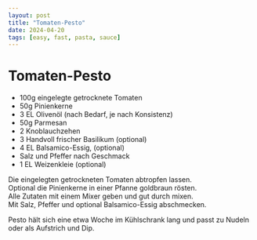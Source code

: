 ```yaml
---
layout: post
title: "Tomaten-Pesto"
date: 2024-04-20
tags: [easy, fast, pasta, sauce]
---
```

# Tomaten-Pesto

- 100g eingelegte getrocknete Tomaten
- 50g Pinienkerne
- 3 EL Olivenöl (nach Bedarf, je nach Konsistenz)
- 50g Parmesan
- 2 Knoblauchzehen
- 3 Handvoll frischer Basilikum (optional)
- 4 EL Balsamico-Essig, (optional)
- Salz und Pfeffer nach Geschmack
- 1 EL Weizenkleie (optional)

Die eingelegten getrockneten Tomaten abtropfen lassen.  
Optional die Pinienkerne in einer Pfanne goldbraun rösten.  
Alle Zutaten mit einem Mixer geben und gut durch mixen.  
Mit Salz, Pfeffer und optional Balsamico-Essig abschmecken.

Pesto hält sich eine etwa Woche im Kühlschrank lang und passt zu Nudeln oder als Aufstrich und Dip.

